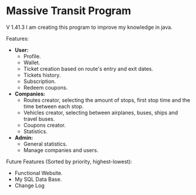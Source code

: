 # Massive Transit Program
V 1.41.3 
I am creating this program to improve my knowledge in java.
  
Features:  
- **User:**  
  - Profile.  
  - Wallet.  
  - Ticket creation based on route's entry and exit dates.  
  - Tickets history.  
  - Subscription.  
  - Redeem coupons.  
- **Companies:** 
  - Routes creator, selecting the amount of stops, first stop time and the time between each stop.  
  - Vehicles creator, selecting between airplanes, buses, ships and travel buses.  
  - Coupons creator.
  - Statistics.  
- **Admin:**  
  - General statistics.  
  - Manage companies and users. 

Future Features (Sorted by priority, highest-lowest):
- Functional Website.
- My SQL Data Base.
- Change Log